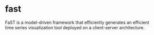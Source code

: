 # fast

FaST is a model-driven framework that efficiently generates an efficient time series visualization tool deployed on a client-server architecture.

